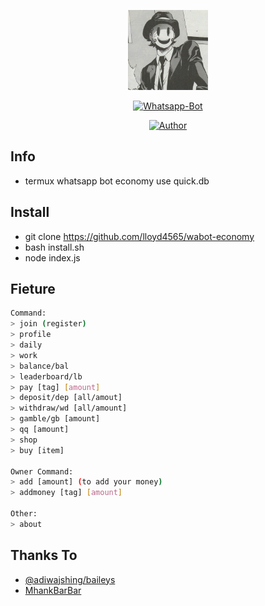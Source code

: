 <p align="center">
<img src="https://raw.githubusercontent.com/jesen-n/jesen-n/master/image/gambar.jpg" width="128" height="128"/>
</p>
<p align="center">
<a href="#"><img title="Whatsapp-Bot" src="https://img.shields.io/badge/Whatsapp Bot-green?colorA=%23ff0000&colorB=%23017e40&style=for-the-badge"></a>
</p>
<p align="center">
<a href="https://github.com/Jesen-N"><img title="Author" src="https://img.shields.io/badge/Author-Jesen N-blueviolet.svg?style=for-the-badge&logo=github"></a>
</p>

## Info
- termux whatsapp bot economy use quick.db

## Install
- git clone https://github.com/lloyd4565/wabot-economy
- bash install.sh
- node index.js










## Fieture
```bash
Command:
> join (register)
> profile
> daily
> work
> balance/bal
> leaderboard/lb
> pay [tag] [amount]
> deposit/dep [all/amout]
> withdraw/wd [all/amount]
> gamble/gb [amount]
> qq [amount]
> shop
> buy [item]

Owner Command:
> add [amount] (to add your money)
> addmoney [tag] [amount] 

Other:
> about
```

## Thanks To
- [@adiwajshing/baileys](https://github.com/adiwajshing/Baileys)
- [MhankBarBar](https://github.com/MhankBarBar)

